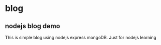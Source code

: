 # blog
## nodejs blog demo
This is simple blog using nodejs express mongoDB. Just for nodejs learning
